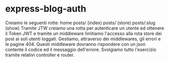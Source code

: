 # express-blog-auth

Creiamo le seguenti rotte:
home
posts/ (index)
posts/ (store)
posts/:slug (show)
Tramite JTW creiamo una rotta per autenticare un utente ed ottenere il Token JWT e tramite un middleware limitiamo l'accesso alla rota store dei post ai soli utenti loggati.
Gestiamo, attraverso dei middlewares, gli errori e le pagine 404.
Questi middleware dovranno rispondere con un json contente il codice ed il messaggio dell'errore.
Svolgiamo tutto l'esercizio tramite relativi controller e router.
